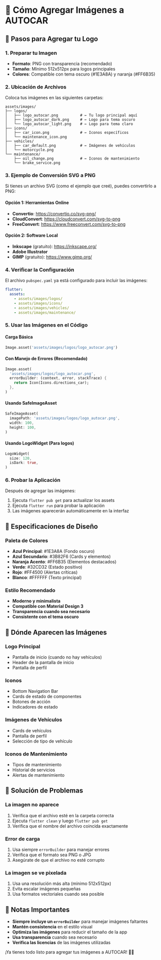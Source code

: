 # 📸 Cómo Agregar Imágenes a AUTOCAR

## 🎯 Pasos para Agregar tu Logo

### 1. Preparar tu Imagen
- **Formato**: PNG con transparencia (recomendado)
- **Tamaño**: Mínimo 512x512px para logos principales
- **Colores**: Compatible con tema oscuro (#1E3A8A) y naranja (#FF6B35)

### 2. Ubicación de Archivos
Coloca tus imágenes en las siguientes carpetas:

```
assets/images/
├── logos/
│   ├── logo_autocar.png          # ← Tu logo principal aquí
│   ├── logo_autocar_dark.png     # ← Logo para tema oscuro
│   └── logo_autocar_light.png    # ← Logo para tema claro
├── icons/
│   ├── car_icon.png              # ← Iconos específicos
│   └── maintenance_icon.png
├── vehicles/
│   ├── car_default.png           # ← Imágenes de vehículos
│   └── motorcycle.png
└── maintenance/
    ├── oil_change.png            # ← Iconos de mantenimiento
    └── brake_service.png
```

### 3. Ejemplo de Conversión SVG a PNG

Si tienes un archivo SVG (como el ejemplo que creé), puedes convertirlo a PNG:

#### Opción 1: Herramientas Online
- **Convertio**: https://convertio.co/svg-png/
- **CloudConvert**: https://cloudconvert.com/svg-to-png
- **FreeConvert**: https://www.freeconvert.com/svg-to-png

#### Opción 2: Software Local
- **Inkscape** (gratuito): https://inkscape.org/
- **Adobe Illustrator**
- **GIMP** (gratuito): https://www.gimp.org/

### 4. Verificar la Configuración

El archivo `pubspec.yaml` ya está configurado para incluir las imágenes:

```yaml
flutter:
  assets:
    - assets/images/logos/
    - assets/images/icons/
    - assets/images/vehicles/
    - assets/images/maintenance/
```

### 5. Usar las Imágenes en el Código

#### Carga Básica
```dart
Image.asset('assets/images/logos/logo_autocar.png')
```

#### Con Manejo de Errores (Recomendado)
```dart
Image.asset(
  'assets/images/logos/logo_autocar.png',
  errorBuilder: (context, error, stackTrace) {
    return Icon(Icons.directions_car);
  },
)
```

#### Usando SafeImageAsset
```dart
SafeImageAsset(
  imagePath: 'assets/images/logos/logo_autocar.png',
  width: 100,
  height: 100,
)
```

#### Usando LogoWidget (Para logos)
```dart
LogoWidget(
  size: 120,
  isDark: true,
)
```

### 6. Probar la Aplicación

Después de agregar las imágenes:

1. Ejecuta `flutter pub get` para actualizar los assets
2. Ejecuta `flutter run` para probar la aplicación
3. Las imágenes aparecerán automáticamente en la interfaz

## 🎨 Especificaciones de Diseño

### Paleta de Colores
- **Azul Principal**: #1E3A8A (Fondo oscuro)
- **Azul Secundario**: #3B82F6 (Cards y elementos)
- **Naranja Acento**: #FF6B35 (Elementos destacados)
- **Verde**: #32CD32 (Estado positivo)
- **Rojo**: #FF4500 (Alertas críticas)
- **Blanco**: #FFFFFF (Texto principal)

### Estilo Recomendado
- **Moderno y minimalista**
- **Compatible con Material Design 3**
- **Transparencia cuando sea necesario**
- **Consistente con el tema oscuro**

## 📱 Dónde Aparecen las Imágenes

### Logo Principal
- Pantalla de inicio (cuando no hay vehículos)
- Header de la pantalla de inicio
- Pantalla de perfil

### Iconos
- Bottom Navigation Bar
- Cards de estado de componentes
- Botones de acción
- Indicadores de estado

### Imágenes de Vehículos
- Cards de vehículos
- Pantalla de perfil
- Selección de tipo de vehículo

### Iconos de Mantenimiento
- Tipos de mantenimiento
- Historial de servicios
- Alertas de mantenimiento

## 🔧 Solución de Problemas

### La imagen no aparece
1. Verifica que el archivo esté en la carpeta correcta
2. Ejecuta `flutter clean` y luego `flutter pub get`
3. Verifica que el nombre del archivo coincida exactamente

### Error de carga
1. Usa siempre `errorBuilder` para manejar errores
2. Verifica que el formato sea PNG o JPG
3. Asegúrate de que el archivo no esté corrupto

### La imagen se ve pixelada
1. Usa una resolución más alta (mínimo 512x512px)
2. Evita escalar imágenes pequeñas
3. Usa formatos vectoriales cuando sea posible

## 📝 Notas Importantes

- **Siempre incluye un `errorBuilder`** para manejar imágenes faltantes
- **Mantén consistencia** en el estilo visual
- **Optimiza las imágenes** para reducir el tamaño de la app
- **Usa transparencia** cuando sea necesario
- **Verifica las licencias** de las imágenes utilizadas

¡Ya tienes todo listo para agregar tus imágenes a AUTOCAR! 🚗✨
